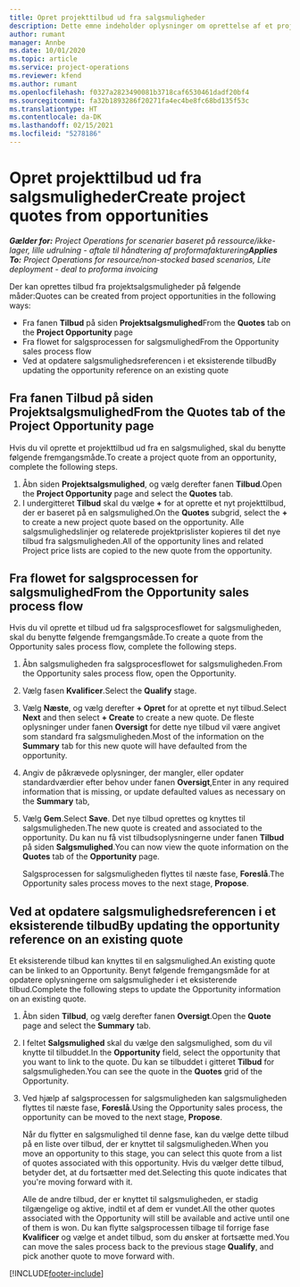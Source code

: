 ```yaml
---
title: Opret projekttilbud ud fra salgsmuligheder
description: Dette emne indeholder oplysninger om oprettelse af et projekttilbud fra en salgsmulighed.
author: rumant
manager: Annbe
ms.date: 10/01/2020
ms.topic: article
ms.service: project-operations
ms.reviewer: kfend
ms.author: rumant
ms.openlocfilehash: f0327a2823490081b3718caf6530461dadf20bf4
ms.sourcegitcommit: fa32b1893286f20271fa4ec4be8fc68bd135f53c
ms.translationtype: HT
ms.contentlocale: da-DK
ms.lasthandoff: 02/15/2021
ms.locfileid: "5278186"
---
```

# <a name="create-project-quotes-from-opportunities"></a><span data-ttu-id="84b30-103">Opret projekttilbud ud fra salgsmuligheder</span><span class="sxs-lookup"><span data-stu-id="84b30-103">Create project quotes from opportunities</span></span>

<span data-ttu-id="84b30-104">_**Gælder for:** Project Operations for scenarier baseret på ressource/ikke-lager, lille udrulning - aftale til håndtering af proformafakturering_</span><span class="sxs-lookup"><span data-stu-id="84b30-104">_**Applies To:** Project Operations for resource/non-stocked based scenarios, Lite deployment - deal to proforma invoicing_</span></span>

<span data-ttu-id="84b30-105">Der kan oprettes tilbud fra projektsalgsmuligheder på følgende måder:</span><span class="sxs-lookup"><span data-stu-id="84b30-105">Quotes can be created from project opportunities in the following ways:</span></span>

- <span data-ttu-id="84b30-106">Fra fanen **Tilbud** på siden **Projektsalgsmulighed**</span><span class="sxs-lookup"><span data-stu-id="84b30-106">From the **Quotes** tab on the **Project Opportunity** page</span></span>
- <span data-ttu-id="84b30-107">Fra flowet for salgsprocessen for salgsmulighed</span><span class="sxs-lookup"><span data-stu-id="84b30-107">From the Opportunity sales process flow</span></span>
- <span data-ttu-id="84b30-108">Ved at opdatere salgsmulighedsreferencen i et eksisterende tilbud</span><span class="sxs-lookup"><span data-stu-id="84b30-108">By updating the opportunity reference on an existing quote</span></span>

## <a name="from-the-quotes-tab-of-the-project-opportunity-page"></a><span data-ttu-id="84b30-109">Fra fanen Tilbud på siden Projektsalgsmulighed</span><span class="sxs-lookup"><span data-stu-id="84b30-109">From the Quotes tab of the Project Opportunity page</span></span>

<span data-ttu-id="84b30-110">Hvis du vil oprette et projekttilbud ud fra en salgsmulighed, skal du benytte følgende fremgangsmåde.</span><span class="sxs-lookup"><span data-stu-id="84b30-110">To create a project quote from an opportunity, complete the following steps.</span></span>

1. <span data-ttu-id="84b30-111">Åbn siden **Projektsalgsmulighed**, og vælg derefter fanen **Tilbud**.</span><span class="sxs-lookup"><span data-stu-id="84b30-111">Open the **Project Opportunity** page and select the **Quotes** tab.</span></span> 
2. <span data-ttu-id="84b30-112">I undergitteret **Tilbud** skal du vælge **+** for at oprette et nyt projekttilbud, der er baseret på en salgsmulighed.</span><span class="sxs-lookup"><span data-stu-id="84b30-112">On the **Quotes** subgrid, select the **+** to create a new project quote based on the opportunity.</span></span> <span data-ttu-id="84b30-113">Alle salgsmulighedslinjer og relaterede projektprislister kopieres til det nye tilbud fra salgsmuligheden.</span><span class="sxs-lookup"><span data-stu-id="84b30-113">All of the opportunity lines and related Project price lists are copied to the new quote from the opportunity.</span></span>

## <a name="from-the-opportunity-sales-process-flow"></a><span data-ttu-id="84b30-114">Fra flowet for salgsprocessen for salgsmulighed</span><span class="sxs-lookup"><span data-stu-id="84b30-114">From the Opportunity sales process flow</span></span>

<span data-ttu-id="84b30-115">Hvis du vil oprette et tilbud ud fra salgsprocesflowet for salgsmuligheden, skal du benytte følgende fremgangsmåde.</span><span class="sxs-lookup"><span data-stu-id="84b30-115">To create a quote from the Opportunity sales process flow, complete the following steps.</span></span>

1. <span data-ttu-id="84b30-116">Åbn salgsmuligheden fra salgsprocesflowet for salgsmuligheden.</span><span class="sxs-lookup"><span data-stu-id="84b30-116">From the Opportunity sales process flow, open the Opportunity.</span></span>
2. <span data-ttu-id="84b30-117">Vælg fasen **Kvalificer**.</span><span class="sxs-lookup"><span data-stu-id="84b30-117">Select the **Qualify** stage.</span></span> 
3. <span data-ttu-id="84b30-118">Vælg **Næste**, og vælg derefter **+ Opret** for at oprette et nyt tilbud.</span><span class="sxs-lookup"><span data-stu-id="84b30-118">Select **Next** and then select **+ Create** to create a new quote.</span></span> <span data-ttu-id="84b30-119">De fleste oplysninger under fanen **Oversigt** for dette nye tilbud vil være angivet som standard fra salgsmuligheden.</span><span class="sxs-lookup"><span data-stu-id="84b30-119">Most of the information on the **Summary** tab for this new quote will have defaulted from the opportunity.</span></span> 
4. <span data-ttu-id="84b30-120">Angiv de påkrævede oplysninger, der mangler, eller opdater standardværdier efter behov under fanen **Oversigt**,</span><span class="sxs-lookup"><span data-stu-id="84b30-120">Enter in any required information that is missing, or update defaulted values as necessary on the **Summary** tab,</span></span>
5. <span data-ttu-id="84b30-121">Vælg **Gem**.</span><span class="sxs-lookup"><span data-stu-id="84b30-121">Select **Save**.</span></span> <span data-ttu-id="84b30-122">Det nye tilbud oprettes og knyttes til salgsmuligheden.</span><span class="sxs-lookup"><span data-stu-id="84b30-122">The new quote is created and associated to the opportunity.</span></span> <span data-ttu-id="84b30-123">Du kan nu få vist tilbudsoplysningerne under fanen **Tilbud** på siden **Salgsmulighed**.</span><span class="sxs-lookup"><span data-stu-id="84b30-123">You can now view the quote information on the **Quotes** tab of the **Opportunity** page.</span></span> 

   <span data-ttu-id="84b30-124">Salgsprocessen for salgsmuligheden flyttes til næste fase, **Foreslå**.</span><span class="sxs-lookup"><span data-stu-id="84b30-124">The Opportunity sales process moves to the next stage, **Propose**.</span></span>


## <a name="by-updating-the-opportunity-reference-on-an-existing-quote"></a><span data-ttu-id="84b30-125">Ved at opdatere salgsmulighedsreferencen i et eksisterende tilbud</span><span class="sxs-lookup"><span data-stu-id="84b30-125">By updating the opportunity reference on an existing quote</span></span>

<span data-ttu-id="84b30-126">Et eksisterende tilbud kan knyttes til en salgsmulighed.</span><span class="sxs-lookup"><span data-stu-id="84b30-126">An existing quote can be linked to an Opportunity.</span></span> <span data-ttu-id="84b30-127">Benyt følgende fremgangsmåde for at opdatere oplysningerne om salgsmuligheder i et eksisterende tilbud.</span><span class="sxs-lookup"><span data-stu-id="84b30-127">Complete the following steps to update the Opportunity information on an existing quote.</span></span>

1. <span data-ttu-id="84b30-128">Åbn siden **Tilbud**, og vælg derefter fanen **Oversigt**.</span><span class="sxs-lookup"><span data-stu-id="84b30-128">Open the **Quote** page and select the **Summary** tab.</span></span>
2. <span data-ttu-id="84b30-129">I feltet **Salgsmulighed** skal du vælge den salgsmulighed, som du vil knytte til tilbuddet.</span><span class="sxs-lookup"><span data-stu-id="84b30-129">In the **Opportunity** field, select the opportunity that you want to link to the quote.</span></span> <span data-ttu-id="84b30-130">Du kan se tilbuddet i gitteret **Tilbud** for salgsmuligheden.</span><span class="sxs-lookup"><span data-stu-id="84b30-130">You can see the quote in the **Quotes** grid of the Opportunity.</span></span> 
3. <span data-ttu-id="84b30-131">Ved hjælp af salgsprocessen for salgsmuligheden kan salgsmuligheden flyttes til næste fase, **Foreslå**.</span><span class="sxs-lookup"><span data-stu-id="84b30-131">Using the Opportunity sales process, the opportunity can be moved to the next stage, **Propose**.</span></span> 

   <span data-ttu-id="84b30-132">Når du flytter en salgsmulighed til denne fase, kan du vælge dette tilbud på en liste over tilbud, der er knyttet til salgsmuligheden.</span><span class="sxs-lookup"><span data-stu-id="84b30-132">When you move an opportunity to this stage, you can select this quote from a list of quotes associated with this opportunity.</span></span> <span data-ttu-id="84b30-133">Hvis du vælger dette tilbud, betyder det, at du fortsætter med det.</span><span class="sxs-lookup"><span data-stu-id="84b30-133">Selecting this quote indicates that you're moving forward with it.</span></span>

   <span data-ttu-id="84b30-134">Alle de andre tilbud, der er knyttet til salgsmuligheden, er stadig tilgængelige og aktive, indtil et af dem er vundet.</span><span class="sxs-lookup"><span data-stu-id="84b30-134">All the other quotes associated with the Opportunity will still be available and active until one of them is won.</span></span> <span data-ttu-id="84b30-135">Du kan flytte salgsprocessen tilbage til forrige fase **Kvalificer** og vælge et andet tilbud, som du ønsker at fortsætte med.</span><span class="sxs-lookup"><span data-stu-id="84b30-135">You can move the sales process back to the previous stage **Qualify**, and pick another quote to move forward with.</span></span>


[!INCLUDE[footer-include](../includes/footer-banner.md)]